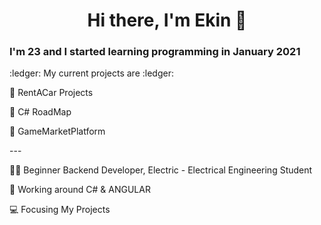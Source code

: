 
<h1 align="center">Hi there, I'm Ekin  👋</h1>
<p>

  ### I'm 23 and I started learning programming in January 2021
<p> 
  :ledger: My current projects are :ledger:
<p>
🎈 RentACar Projects
<p>
🎈 C# RoadMap
<p>
🎈 GameMarketPlatform
<p>
---
<p>
  👨‍💻 Beginner Backend Developer, Electric - Electrical Engineering Student
</p>
<p>
   🎈 Working around C# & ANGULAR
</p>


<p>
  💻 Focusing My Projects
</p>


